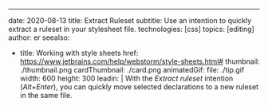---
date: 2020-08-13 title: Extract Ruleset subtitle: Use an intention to quickly extract a ruleset in your stylesheet file. technologies: [css] topics: [editing] author: er seealso:
- title: Working with style sheets href: https://www.jetbrains.com/help/webstorm/style-sheets.html# thumbnail: ./thumbnail.png cardThumbnail: ./card.png animatedGif: file: ./tip.gif width: 600 height: 300 leadin: | With the *Extract ruleset* intention (*Alt+Enter*), you can quickly move selected declarations to a new ruleset in the same file.
  
  